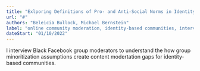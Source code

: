 ```yaml
---
title: "Exlporing Definitions of Pro- and Anti-Social Norms in Identity-Based Communities"
url: "#"
authors: "Beleicia Bullock, Michael Bernstein"
label: "online community moderation, identity-based communities, interviews"
dateStart: "01/10/2022"
---
```


I interview Black Facebook group moderators to understand the how group minoritization assumptions create content modertation gaps for identity-based communities.
